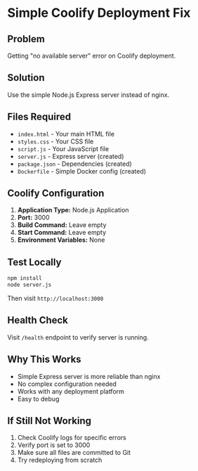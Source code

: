 # Simple Coolify Deployment Fix

## Problem
Getting "no available server" error on Coolify deployment.

## Solution
Use the simple Node.js Express server instead of nginx.

## Files Required
- `index.html` - Your main HTML file
- `styles.css` - Your CSS file  
- `script.js` - Your JavaScript file
- `server.js` - Express server (created)
- `package.json` - Dependencies (created)
- `Dockerfile` - Simple Docker config (created)

## Coolify Configuration
1. **Application Type:** Node.js Application
2. **Port:** 3000
3. **Build Command:** Leave empty
4. **Start Command:** Leave empty
5. **Environment Variables:** None

## Test Locally
```bash
npm install
node server.js
```

Then visit `http://localhost:3000`

## Health Check
Visit `/health` endpoint to verify server is running.

## Why This Works
- Simple Express server is more reliable than nginx
- No complex configuration needed
- Works with any deployment platform
- Easy to debug

## If Still Not Working
1. Check Coolify logs for specific errors
2. Verify port is set to 3000
3. Make sure all files are committed to Git
4. Try redeploying from scratch
